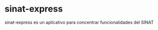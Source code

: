 sinat-express
=============

sinat-express  es un aplicativo para concentrar funcionalidades del SINAT
